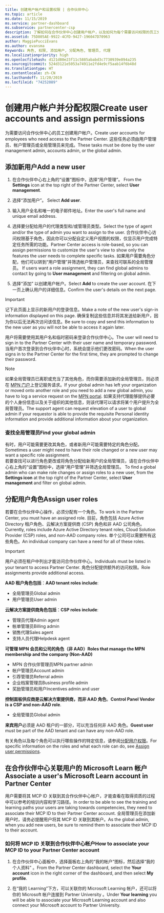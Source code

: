 ```yaml
---
title: 创建用户帐户和设置权限 | 合作伙伴中心
ms.topic: article
ms.date: 11/15/2019
ms.service: partner-dashboard
ms.subservice: partnercenter-csp
description: 了解如何在合作伙伴中心创建用户帐户，以及如何为每个需要访问权限的员工分配角色。 具有不同管理员权限的用户可以执行此操作。
ms.assetid: 75D805AE-9922-4CFD-9427-196047D70963
author: MaggiePucciEvans
ms.author: evansma
Keywords: 角色, 权限, 添加用户, 分配角色, 管理员, 代理
ms.localizationpriority: high
ms.openlocfilehash: d121d80e23f11c5885ababd3c7730939e894a235
ms.sourcegitcommit: 524d3121e5053a74911e2fd4e9cf5aab14f6b48d
ms.translationtype: HT
ms.contentlocale: zh-CN
ms.lasthandoff: 11/20/2019
ms.locfileid: "74252089"
---
```

# <a name="create-user-accounts-and-assign-permissions"></a><span data-ttu-id="e85ee-105">创建用户帐户并分配权限</span><span class="sxs-lookup"><span data-stu-id="e85ee-105">Create user accounts and assign permissions</span></span>

<span data-ttu-id="e85ee-106">为需要访问合作伙伴中心的员工创建用户帐户。</span><span class="sxs-lookup"><span data-stu-id="e85ee-106">Create user accounts for employees who need access to the Partner Center.</span></span> <span data-ttu-id="e85ee-107">这些任务必须由用户管理员、帐户管理员或全局管理员来完成。</span><span class="sxs-lookup"><span data-stu-id="e85ee-107">These tasks must be done by the user management admin, accounts admin, or the global admin.</span></span> 


## <a name="add-a-new-user"></a><span data-ttu-id="e85ee-108">添加新用户</span><span class="sxs-lookup"><span data-stu-id="e85ee-108">Add a new user</span></span>

1. <span data-ttu-id="e85ee-109">在合作伙伴中心右上角的“设置”图标中，选择“用户管理”。  </span><span class="sxs-lookup"><span data-stu-id="e85ee-109">From the **Settings** icon at the top right of the Partner Center, select **User management**.</span></span>

2.  <span data-ttu-id="e85ee-110">选择“添加用户”。 </span><span class="sxs-lookup"><span data-stu-id="e85ee-110">Select **Add user**.</span></span>

3.  <span data-ttu-id="e85ee-111">输入用户全名和唯一的电子邮件地址。</span><span class="sxs-lookup"><span data-stu-id="e85ee-111">Enter the user's full name and unique email address.</span></span>

4.  <span data-ttu-id="e85ee-112">选择要分配给用户的代理类型和/或管理员类型。</span><span class="sxs-lookup"><span data-stu-id="e85ee-112">Select the type of agent and/or the type of admin you want to assign to the user.</span></span> <span data-ttu-id="e85ee-113">合作伙伴中心访问权限基于角色，因此你可以分配自定义用户视图的权限，仅显示用户完成特定任务所需的功能。</span><span class="sxs-lookup"><span data-stu-id="e85ee-113">Partner Center access is role-based, so you can assign permissions to customize the user's view to show only the features the user needs to complete specific tasks.</span></span>  <span data-ttu-id="e85ee-114">如果用户需要角色分配，他们可以转到“用户管理”并筛选帐户管理员，来查找可联系的全局管理员。 </span><span class="sxs-lookup"><span data-stu-id="e85ee-114">If users want a role assignment, they can find global admins to contact by going to **User management** and filtering on global admin.</span></span>

5.  <span data-ttu-id="e85ee-115">选择“添加”  以创建用户帐户。</span><span class="sxs-lookup"><span data-stu-id="e85ee-115">Select **Add** to create the user account.</span></span> <span data-ttu-id="e85ee-116">在下一页上确认用户的详细信息。</span><span class="sxs-lookup"><span data-stu-id="e85ee-116">Confirm the user's details on the next page.</span></span>

> [!IMPORTANT]  
> <span data-ttu-id="e85ee-117">记下此页面上显示的新用户的登录信息。</span><span class="sxs-lookup"><span data-stu-id="e85ee-117">Make a note of the new user's sign-in information displayed on this page.</span></span> <span data-ttu-id="e85ee-118">确保复制这些信息并将其发送给新用户，因为你以后无法再次访问该信息。</span><span class="sxs-lookup"><span data-stu-id="e85ee-118">Be sure to copy and send this information to the new user as you will not be able to access it again later.</span></span> 

<span data-ttu-id="e85ee-119">用户将需要使用其用户名和临时密码来登录合作伙伴中心。</span><span class="sxs-lookup"><span data-stu-id="e85ee-119">The user will need to sign in to the Partner Center with their user name and temporary password.</span></span> <span data-ttu-id="e85ee-120">当用户首次登录到合作伙伴中心时，系统会提示他们更改密码。</span><span class="sxs-lookup"><span data-stu-id="e85ee-120">When the user signs in to the Partner Center for the first time, they are prompted to change their password.</span></span> 

> [!NOTE]  
>  <span data-ttu-id="e85ee-121">如果全局管理员已离职或充当了其他角色，而你需要添加新的全局管理员，则必须在 [MPN 门户](https://partner.microsoft.com/support)上登记服务请求。</span><span class="sxs-lookup"><span data-stu-id="e85ee-121">If your global admin has left your organization or moved onto another role and you need to add a new global admin, you have to log a service request on the [MPN portal](https://partner.microsoft.com/support).</span></span> <span data-ttu-id="e85ee-122">如果支持代理能够提供必要的个人身份信息以及关于组织的其他信息，则该代理可以请求将某个用户提升为全局管理员。</span><span class="sxs-lookup"><span data-stu-id="e85ee-122">The support agent can request elevation of a user to global admin if your requestor is able to provide the requisite Personal identity information and provide additional information about your organization.</span></span>

### <a name="find-your-global-admin"></a><span data-ttu-id="e85ee-123">查找全局管理员</span><span class="sxs-lookup"><span data-stu-id="e85ee-123">Find your global admin</span></span>

<span data-ttu-id="e85ee-124">有时，用户可能需要更改其角色，或者新用户可能需要特定的角色分配。</span><span class="sxs-lookup"><span data-stu-id="e85ee-124">Sometimes a user might need to have their role changed or a new user may want a specific role assignment.</span></span>  
<span data-ttu-id="e85ee-125">若要查找可以进行角色更改或将角色分配给新用户的全局管理员，请在合作伙伴中心右上角的“设置”图标中，选择“用户管理”并筛选全局管理员。  </span><span class="sxs-lookup"><span data-stu-id="e85ee-125">To find a global admin who can make role changes or assign roles to a new user, from the **Settings icon** at the top right of the Partner Center, select **User management** and filter on global admin.</span></span> 

## <a name="assign-user-roles"></a><span data-ttu-id="e85ee-126">分配用户角色</span><span class="sxs-lookup"><span data-stu-id="e85ee-126">Assign user roles</span></span>

<span data-ttu-id="e85ee-127">若要在合作伙伴中心操作，必须分配有一个角色。</span><span class="sxs-lookup"><span data-stu-id="e85ee-127">To work in the Partner Center, you must have an assigned role.</span></span>  <span data-ttu-id="e85ee-128">目前，角色包括 Azure Active Directory 租户角色、云解决方案提供商 (CSP) 角色和非 AAD 公司角色。</span><span class="sxs-lookup"><span data-stu-id="e85ee-128">Currently, roles include Azure Active Directory tenant roles, Cloud Solution Provider (CSP) roles, and non-AAD company roles.</span></span> <span data-ttu-id="e85ee-129">单个公司可以需要所有这些角色。</span><span class="sxs-lookup"><span data-stu-id="e85ee-129">An individual company can have a need for all of these roles.</span></span>

>[!Important]
><span data-ttu-id="e85ee-130">用户必须在租户中列出才能访问合作伙伴中心。</span><span class="sxs-lookup"><span data-stu-id="e85ee-130">Individuals must be listed in your tenant to access Partner Center.</span></span> <span data-ttu-id="e85ee-131">角色分配提供额外的访问权限。</span><span class="sxs-lookup"><span data-stu-id="e85ee-131">Role assignments provide additional access.</span></span>


<span data-ttu-id="e85ee-132">**AAD 租户角色包括**：</span><span class="sxs-lookup"><span data-stu-id="e85ee-132">**AAD tenant roles include**:</span></span>
- <span data-ttu-id="e85ee-133">全局管理员</span><span class="sxs-lookup"><span data-stu-id="e85ee-133">Global admin</span></span>
- <span data-ttu-id="e85ee-134">用户管理员</span><span class="sxs-lookup"><span data-stu-id="e85ee-134">User admin</span></span>

<span data-ttu-id="e85ee-135">**云解决方案提供商角色包括**：</span><span class="sxs-lookup"><span data-stu-id="e85ee-135">**CSP roles include**:</span></span>
- <span data-ttu-id="e85ee-136">管理员代理</span><span class="sxs-lookup"><span data-stu-id="e85ee-136">Admin agent</span></span>
- <span data-ttu-id="e85ee-137">帐单管理员</span><span class="sxs-lookup"><span data-stu-id="e85ee-137">Billing admin</span></span>
- <span data-ttu-id="e85ee-138">销售代理</span><span class="sxs-lookup"><span data-stu-id="e85ee-138">Sales agent</span></span>
- <span data-ttu-id="e85ee-139">支持人员代理</span><span class="sxs-lookup"><span data-stu-id="e85ee-139">Helpdesk agent</span></span>

<span data-ttu-id="e85ee-140">**可管理 MPN 会员和公司的角色（非 AAD）**</span><span class="sxs-lookup"><span data-stu-id="e85ee-140">**Roles that manage the MPN membership and the company (Non-AAD)**</span></span>
- <span data-ttu-id="e85ee-141">MPN 合作伙伴管理员</span><span class="sxs-lookup"><span data-stu-id="e85ee-141">MPN partner admin</span></span>
- <span data-ttu-id="e85ee-142">帐户管理员</span><span class="sxs-lookup"><span data-stu-id="e85ee-142">Account admin</span></span>
- <span data-ttu-id="e85ee-143">引荐管理员</span><span class="sxs-lookup"><span data-stu-id="e85ee-143">Referral admin</span></span>
- <span data-ttu-id="e85ee-144">企业档案管理员</span><span class="sxs-lookup"><span data-stu-id="e85ee-144">Business profile admin</span></span>
- <span data-ttu-id="e85ee-145">奖励管理员和用户</span><span class="sxs-lookup"><span data-stu-id="e85ee-145">Incentives admin and user</span></span>

<span data-ttu-id="e85ee-146">**控制面板供应商是云解决方案提供商，而非 AAD 角色**。</span><span class="sxs-lookup"><span data-stu-id="e85ee-146">**Control Panel Vendor is a CSP and non-AAD role**.</span></span>
- <span data-ttu-id="e85ee-147">全局管理员</span><span class="sxs-lookup"><span data-stu-id="e85ee-147">Global admin</span></span>

<span data-ttu-id="e85ee-148">**来宾用户**必须是 AAD 租户的一部分，可以充当任何非 AAD 角色。</span><span class="sxs-lookup"><span data-stu-id="e85ee-148">**Guest user** must be part of the AAD tenant and can have any non-AAD role.</span></span>

<span data-ttu-id="e85ee-149">有关角色以及每个角色可以执行哪些操作的特定信息，请参阅[分配用户权限](permissions-overview.md)。</span><span class="sxs-lookup"><span data-stu-id="e85ee-149">For specific information on the roles and what each role can do, see [Assign user permissions](permissions-overview.md).</span></span>

## <a name="associate-a-users-microsoft-learn-account-in-partner-center"></a><span data-ttu-id="e85ee-150">在合作伙伴中心关联用户的 Microsoft Learn 帐户</span><span class="sxs-lookup"><span data-stu-id="e85ee-150">Associate a user's Microsoft Learn account in Partner Center</span></span>

<span data-ttu-id="e85ee-151">用户需要将其 MCP ID 关联到其合作伙伴中心帐户，才能查看在取得资质的过程中可以参考的培训内容和学习路径。</span><span class="sxs-lookup"><span data-stu-id="e85ee-151">In order to be able to see the training and learning paths your users are taking towards competencies, they need to associate their MCP ID to their Partner Center account.</span></span> <span data-ttu-id="e85ee-152">全局管理员在添加新用户时，请务必提醒用户将其 MCP ID 关联到其帐户。</span><span class="sxs-lookup"><span data-stu-id="e85ee-152">As the global admin, when you add new users, be sure to remind them to associate their MCP ID to their account.</span></span> 

### <a name="how-to-associate-your-mcp-id-to-your-partner-center-account"></a><span data-ttu-id="e85ee-153">如何将 MCP ID 关联到合作伙伴中心帐户</span><span class="sxs-lookup"><span data-stu-id="e85ee-153">How to associate your MCP ID to your Partner Center account</span></span>

1. <span data-ttu-id="e85ee-154">在合作伙伴中心面板中，选择面板右上角的“我的帐户”图标，然后选择“我的个人资料”   。</span><span class="sxs-lookup"><span data-stu-id="e85ee-154">From the Partner Center dashboard, select the **Your account** icon in the right corner of the dashboard, and then select **My profile**.</span></span>

2. <span data-ttu-id="e85ee-155">在“我的 Learning”下方，可以关联你的 Microsoft Learning 帐户，还可以将你的 Microsoft 帐户连接到 Partner University  。</span><span class="sxs-lookup"><span data-stu-id="e85ee-155">Under **Your learning** you will be able to associate your Microsoft Learning account and also connect your Microsoft account to Partner University.</span></span>








